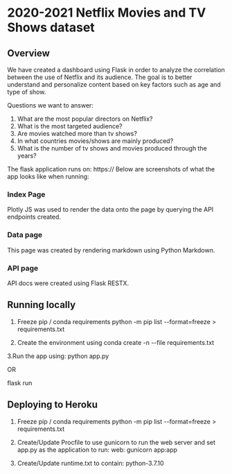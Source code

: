# 2020-2021 Netflix Movies and TV Shows dataset
## Overview

We have created a dashboard using Flask in order to analyze the correlation between the use of Netflix and its audience. The goal is to better understand and personalize content based on key factors such as age and type of show. 

Questions we want to answer:
1.  What are the most popular directors on Netflix?
2.	What is the most targeted audience?
3.	Are movies watched more than tv shows?
4.	In what countries movies/shows are mainly produced?
5.	What is the number of tv shows and movies produced through the years?

The flask application runs on: https://
Below are screenshots of what the app looks like when running:

### Index Page

Plotly JS was used to render the data onto the page by querying the API endpoints created.

### Data page

This page was created by rendering markdown using Python Markdown.



### API page
API docs were created using Flask RESTX.

## Running locally

1. Freeze pip / conda requirements
python -m pip list --format=freeze > requirements.txt

2. Create the environment using
conda create -n <env> --file requirements.txt

3.Run the app using:
python app.py

OR

flask run
  
  
  
  
## Deploying to Heroku
1. Freeze pip / conda requirements
 python -m pip list --format=freeze > requirements.txt
  
2. Create/Update Procfile to use gunicorn to run the web server and set app.py as the application to run:
 web: gunicorn app:app
  
3. Create/Update runtime.txt to contain:
 python-3.7.10
